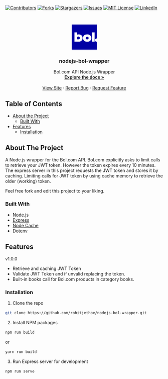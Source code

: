 <!-- PROJECT SHIELDS -->
<!--
*** I'm using markdown "reference style" links for readability.
*** Reference links are enclosed in brackets [ ] instead of parentheses ( ).
*** See the bottom of this document for the declaration of the reference variables
*** for contributors-url, forks-url, etc. This is an optional, concise syntax you may use.
*** https://www.markdownguide.org/basic-syntax/#reference-style-links
-->
[![Contributors][contributors-shield]][contributors-url]
[![Forks][forks-shield]][forks-url]
[![Stargazers][stars-shield]][stars-url]
[![Issues][issues-shield]][issues-url]
[![MIT License][license-shield]][license-url]
[![LinkedIn][linkedin-shield]][linkedin-url]

<!-- PROJECT LOGO -->
<br />
<p align="center">
    <a href="https://github.com/rohitjethoe/nodejs-bol-wrapper">
        <img src="./assets/bol.png" alt="Logo" width="80" height="80">
    </a>
    <h3 align="center">nodejs-bol-wrapper</h3>
    <p align="center">
        Bol.com API Node.js Wrapper
        <br />
        <a href="https://github.com/rohitjethoe/nodejs-bol-wrapper"><strong>Explore the docs »</strong></a>
        <br />
        <br />
        <a href="https://github.com/rohitjethoe/nodejs-bol-wrapper">View Site</a>
        ·
        <a href="https://github.com/rohitjethoe/nodejs-bol-wrapper/issues">Report Bug</a>
        ·
        <a href="https://github.com/rohitjethoe/nodejs-bol-wrapper/issues">Request Feature</a>
    </p>
</p>

<!-- TABLE OF CONTENTS -->
## Table of Contents
* [About the Project](#about-the-project)
    * [Built With](#built-with)
* [Features](#features)
    * [Installation](#installation)

<!-- ABOUT THE PROJECT -->
## About The Project
A Node.js wrapper for the Bol.com API. Bol.com explicitly asks to limit calls to retrieve your JWT token. However the token expires every 10 minutes. The express server in this project requests the JWT token and stores it by caching. Limiting calls for JWT token by using cache memory to retrieve the older (working) token.

Feel free fork and edit this project to your liking.

### Built With

* [Node.js](https://nodejs.org/en/)
* [Express](https://expressjs.com/)
* [Node Cache](https://github.com/node-cache/node-cache)
* [Dotenv](https://github.com/motdotla/dotenv)

## Features
v1.0.0
- Retrieve and caching JWT Token
- Validate JWT Token and if unvalid replacing the token.
- Built-in books call for Bol.com products in category books.

### Installation

1. Clone the repo
```sh
git clone https://github.com/rohitjethoe/nodejs-bol-wrapper.git
```
2. Install NPM packages
```sh
npm run build
```
or
```sh
yarn run build
```
3. Run Express server for development
```sh
npm run serve
```

<!-- MARKDOWN LINKS & IMAGES -->
<!-- https://www.markdownguide.org/basic-syntax/#reference-style-links -->
[contributors-shield]: https://img.shields.io/github/contributors/rohitjethoe/nodejs-bol-wrapper.svg?style=flat-square
[contributors-url]: https://github.com/mosuswalks/nodejs-bol-wrapper/contributors
[forks-shield]: https://img.shields.io/github/forks/rohitjethoe/nodejs-bol-wrapper.svg?style=flat-square
[forks-url]: https://github.com/rohitjethoe/nodejs-bol-wrapper/network/members
[stars-shield]: https://img.shields.io/github/stars/rohitjethoe/nodejs-bol-wrapper.svg?style=flat-square
[stars-url]: https://github.com/rohitjethoe/nodejs-bol-wrapper/stargazers
[issues-shield]: https://img.shields.io/github/issues/rohitjethoe/nodejs-bol-wrapper.svg?style=flat-square
[issues-url]: https://github.com/rohitjethoe/nodejs-bol-wrapper/issues
[license-shield]: https://img.shields.io/github/license/othneildrew/Best-README-Template.svg?style=flat-square
[license-url]: https://github.com/rohitjethoe/nodejs-bol-wrapper/LICENSE
[linkedin-shield]: https://img.shields.io/badge/-LinkedIn-black.svg?style=flat-square&logo=linkedin&colorB=555
[linkedin-url]: https://linkedin.com/in/rohitjethoe